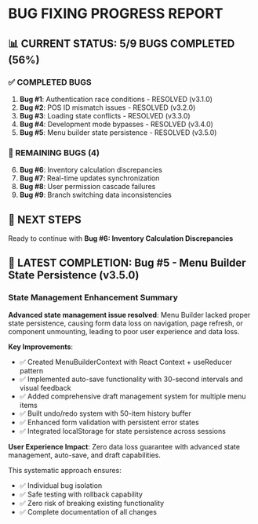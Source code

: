 # BUG FIXING PROGRESS REPORT

## 📊 CURRENT STATUS: 5/9 BUGS COMPLETED (56%)

### ✅ COMPLETED BUGS
1. **Bug #1**: Authentication race conditions - RESOLVED (v3.1.0)
2. **Bug #2**: POS ID mismatch issues - RESOLVED (v3.2.0)  
3. **Bug #3**: Loading state conflicts - RESOLVED (v3.3.0)
4. **Bug #4**: Development mode bypasses - RESOLVED (v3.4.0)
5. **Bug #5**: Menu builder state persistence - RESOLVED (v3.5.0)

### 🔄 REMAINING BUGS (4)
6. **Bug #6**: Inventory calculation discrepancies
7. **Bug #7**: Real-time updates synchronization
8. **Bug #8**: User permission cascade failures
9. **Bug #9**: Branch switching data inconsistencies

## 🎯 NEXT STEPS

Ready to continue with **Bug #6: Inventory Calculation Discrepancies**

## 🎯 LATEST COMPLETION: Bug #5 - Menu Builder State Persistence (v3.5.0)

### State Management Enhancement Summary
**Advanced state management issue resolved**: Menu Builder lacked proper state persistence, causing form data loss on navigation, page refresh, or component unmounting, leading to poor user experience and data loss.

**Key Improvements**:
- ✅ Created MenuBuilderContext with React Context + useReducer pattern
- ✅ Implemented auto-save functionality with 30-second intervals and visual feedback
- ✅ Added comprehensive draft management system for multiple menu items
- ✅ Built undo/redo system with 50-item history buffer
- ✅ Enhanced form validation with persistent error states
- ✅ Integrated localStorage for state persistence across sessions

**User Experience Impact**: Zero data loss guarantee with advanced state management, auto-save, and draft capabilities.

This systematic approach ensures:
- ✅ Individual bug isolation
- ✅ Safe testing with rollback capability  
- ✅ Zero risk of breaking existing functionality
- ✅ Complete documentation of all changes
